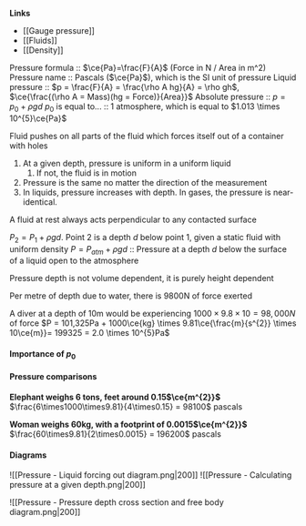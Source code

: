 **Links**
- [[Gauge pressure]] 
- [[Fluids]] 
- [[Density]] 

Pressure formula :: $\ce{Pa}=\frac{F}{A}$ (Force in N / Area in m^2)
Pressure name :: Pascals ($\ce{Pa}$), which is the SI unit of pressure
Liquid pressure :: $p = \frac{F}{A} = \frac{\rho A hg}{A} = \rho gh$, $\ce{\frac{(\rho A = Mass)(hg = Force)}{Area}}$
Absolute pressure :: $p = p_{0} + \rho gd$
$p_{0}$ is equal to... :: 1 atmosphere, which is equal to $1.013 \times 10^{5}\ce{Pa}$

Fluid pushes on all parts of the fluid which forces itself out of a container with holes

1. At a given depth, pressure is uniform in a uniform liquid
	1. If not, the fluid is in motion
2. Pressure is the same no matter the direction of the measurement
3. In liquids, pressure increases with depth. In gases, the pressure is near-identical.

A fluid at rest always acts perpendicular to any contacted surface


$P_{2} = P_{1} + \rho gd$. Point 2 is a depth $d$ below point 1, given a static fluid with uniform density 
$P = P_{atm} + \rho gd$ :: Pressure at a depth $d$ below the surface of a liquid open to the atmosphere

Pressure depth is not volume dependent, it is purely height dependent

Per metre of depth due to water, there is 9800N of force exerted

A diver at a depth of 10m would be experiencing $1000 \times 9.8 \times 10 = 98,000N$ of force
$P = 101,325Pa + 1000\ce{kg} \times 9.81\ce{\frac{m}{s^{2}} \times 10\ce{m}}= 199325 = 2.0 \times 10^{5}Pa$

#### Importance of $p_{0}$


#### Pressure comparisons
**Elephant weighs 6 tons, feet around 0.15$\ce{m^{2}}$**
$\frac{6\times1000\times9.81}{4\times0.15} = 98100$ pascals

**Woman weighs 60kg, with a footprint of 0.0015$\ce{m^{2}}$**
$\frac{60\times9.81}{2\times0.0015} = 196200$ pascals

#### Diagrams

![[Pressure - Liquid forcing out diagram.png|200]] ![[Pressure - Calculating pressure at a given depth.png|200]]

![[Pressure - Pressure depth cross section and free body diagram.png|200]]
